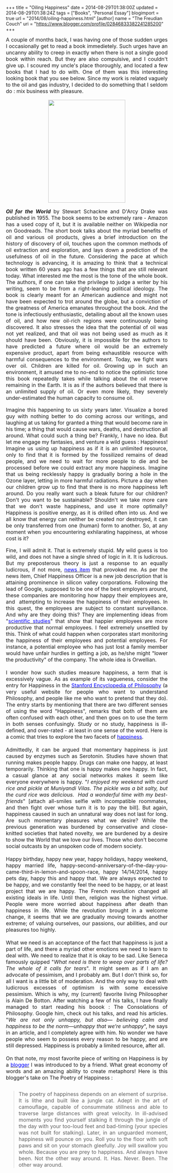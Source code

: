 +++
title = "Oiling Happiness"
date = 2014-08-29T01:38:00Z
updated = 2014-08-29T01:38:24Z
tags = ["Books", "Personal Essay"]
blogimport = true
url = "2014/08/oiling-happiness.html" 
[author]
	name = "The Freudian Couch"
	uri = "https://www.blogger.com/profile/02846833382241285200"
+++

<div dir="ltr" style="text-align: left;" trbidi="on">
<div style="text-align: justify;">
<span style="font-size: medium;">
A couple of months back, I was having one of those sudden urges I occasionally get to read a book immedietely. Such urges have an uncanny ability to creep in exactly when there is not a single good book within reach. But they are also compulsive, and I couldn't give up. I scoured my uncle's place thoroughly, and located a few books that I had to do with. One of them was this interesting looking book that you see below. Since my work is related vaguely to the oil and gas industry, I decided to do something that I seldom do : mix business with pleasure.</span></div>
<br />
<div class="separator" style="clear: both; text-align: center;">
<a href="https://blogger.googleusercontent.com/img/b/R29vZ2xl/AVvXsEj0I6DxaKfxDH1pU2pz6jiwl1jEuckRPHlPZzJbhgs2sbPHmFeg9-czds79mdXgu0TeyDGZQeJcaT5EfkDJpuRKdPfl6tPQ-ujn677ZiuRd5yazTe_89nIGaAaysz9ZE42RjprBOGl00wIJ/s1600/2014-04-04+13.25.37-1.jpg" imageanchor="1" style="margin-left: 1em; margin-right: 1em;"><img border="0" src="https://blogger.googleusercontent.com/img/b/R29vZ2xl/AVvXsEj0I6DxaKfxDH1pU2pz6jiwl1jEuckRPHlPZzJbhgs2sbPHmFeg9-czds79mdXgu0TeyDGZQeJcaT5EfkDJpuRKdPfl6tPQ-ujn677ZiuRd5yazTe_89nIGaAaysz9ZE42RjprBOGl00wIJ/s1600/2014-04-04+13.25.37-1.jpg" height="320" width="240" /></a></div>
<br />
<div style="text-align: justify;">
<span style="font-size: medium;">
<i><b>Oil for the World</b></i> by Stewart Schackne and D'Arcy Drake was published in 1955. The book seems to be extremely rare - Amazon has a used copy of it, but it is available neither on Wikipedia nor on Goodreads. The short book talks about the myriad benefits of oil and various oil products, gives a brief introduction on the history of discovery of oil, touches upon the common methods of oil extraction and exploration, and lays down a prediction of the usefulness of oil in the future. Considering the pace at which technology is advancing, it is amazing to think that a technical book written 60 years ago has a few things that are still relevant today. What interested me the most is the tone of the whole book. The authors, if one can take the privilege to judge a writer by his writing, seem to be from a right-leaning political ideology. The book is clearly meant for an American audience and might not have been expected to trot around the globe, but a conviction of the greatness of America emanates throughout the book. And the tone is infectiously enthusiastic, detailing about all the known uses of oil, and how new oil-rich regions were continuously being discovered. It also stresses the idea that the potential of oil was not yet realized, and that oil was not being used as much as it should have been. Obviously, it is impossible for the authors to have predicted a future where oil would be an extremely expensive product, apart from being exhaustible resource with harmful consequences to the environment. Today, we fight wars over oil. Children are killed for oil. Growing up in such an environment, it amused me to no-end to notice the optimistic tone this book repeatedly takes while talking about the oil reserve remaining in the Earth. It is as if the authors believed that there is an unlimited supply of oil. Or even more likely, they severely under-estimated the human capacity to consume oil.</span></div>
<div style="text-align: justify;">
<br /></div>
<div style="text-align: justify;">
<span style="font-size: medium;">
Imagine this happening to us sixty years later. Visualize a bored guy with nothing better to do coming across our writings, and laughing at us taking for granted a thing that would become rare in his time; a thing that would cause wars, deaths, and destruction all around. What could such a thing be? Frankly, I have no idea. But let me engage my fantasies, and venture a wild guess : Happiness! Imagine us using up happiness as if it is an unlimited resource, only to find that it is formed by the fossilized remains of dead people, and we need to wait for more people to die and be processed before we could extract any more happiness. Imagine that us being recklessly happy is gradually boring a hole in the Ozone layer, letting in more harmful radiations. Picture a day when our children grow up to find that there is no more happiness left around. Do you really want such a bleak future for our children? Don't you want to be sustainable? Shouldn't we take more care that we don't waste happiness, and use it more optimally? Happiness is positive energy, as it is drilled often into us. And we all know that energy can neither be created nor destroyed, it can be only transferred from one (human) form to another. So, at any moment when you encountering exhilarating happiness, at whose cost is it?&nbsp;</span></div>
<div style="text-align: justify;">
<br /></div>
<div style="text-align: justify;">
<span style="font-size: medium;">
Fine, I will admit it. That is extremely stupid. My wild guess is too wild, and does not have a single shred of logic in it. It is ludicrous. But my preposterous theory is just a response to an equally ludicrous, if not more, <a href="http://www.newrepublic.com/article/118804/happiness-officers-are-spreading-across-america-why-its-bad" target="_blank"><span style="color: blue;">news item</span></a> that provoked me. As per the news item, Chief Happiness Officer is a new job description that is attaining prominence in silicon valley corporations. Following the lead of Google, supposed to be one of the best employers around, these companies are monitoring how happy their employees are, and &nbsp;attempting to increase the happiness of their employees. In this quest, the employees are subject to constant surveillance. And why are they doing this? They are implementing ideas from "<a href="http://www2.warwick.ac.uk/fac/soc/economics/staff/eproto/workingpapers/happinessproductivity.pdf" target="_blank"><span style="color: blue;">scientific studies</span></a>" that show that happier employees are more productive that normal employees. I feel extremely unsettled by this. Think of what could happen when corporates start monitoring the happiness of their employees and potential employees. For instance, a potential employee who has just lost a family member would have unfair hurdles in getting a job, as he/she might "lower the productivity" of the company. The whole idea is Orwellian.<br />
<br />
I wonder how such studies measure happiness, a term that is excessively vague. As as example of its vagueness, consider the entry for Happiness in the <span style="color: blue;"><a href="http://plato.stanford.edu/entries/happiness/" target="_blank"><span style="color: blue;">Stanford Encyclopedia of Philosophy</span></a>&nbsp;</span>(a very useful website for people who want to understand Philosophy, and people like me who want to pretend that they do). The entry starts by mentioning that there are two different senses of using the word "Happiness", remarks that both of them are often confused with each other, and then goes on to use the term in both senses confusingly. Study or no study, happiness is ill-defined, and over-rated - at least in one sense of the word. Here is a comic that tries to explore the two facets of <a href="http://existentialcomics.com/comic/42" target="_blank"><span style="color: blue;">happiness</span></a>.<br />
</span><span style="font-size: medium;"><br /></span>
<span style="font-size: medium;">Admittedly, it can be argued that momentary happiness is just caused by enzymes such as Serotonin. Studies have shown that running makes people happy. Drugs can make one happy, at least temporarily. Thinking that one is happy makes one happy. In fact, a casual glance at any social networks makes it seem like everyone everywhere is happy. "</span><i style="font-size: medium;">I enjoyed my weekend with curd rice and pickle at Muniyandi Vilas. The pickle was a bit salty, but the curd rice was delicious. &nbsp;Had a wonderful time with my best-friends</i><span style="font-size: medium;">" [attach all-smiles selfie with incompatible roommates, and then fight over whose turn it is to pay the bill]. But again, happiness caused in such an unnatural way does not last for long. Are such momentary pleasures what we desire? While the previous generation was burdened by conservative and close-knitted societies that hated novelty, we are burdened by a desire to show the World that we love our lives. Those who don't become social outcasts by an unspoken code of modern society.</span><br />
<span style="font-size: medium;"><br /></span>
<span style="font-size: medium;">Happy birthday, happy new year, happy holidays, happy weekend, happy married life, happy-second-anniversary-of-the-day-you-came-third-in-lemon-and-spoon-race, happy 14/14/2014, happy pets day, happy this and happy that. We are always expected to be happy, and we constantly feel the need to be happy, or at least project that we are happy. The French revolution changed all existing ideals in life. Until then, religion was the highest virtue. People were more worried about happiness after death than happiness in life. While the revolution brought in a welcome change, it seems that we are gradually moving towards another extreme; of valuing ourselves, our passions, our abilities, and our pleasures too highly.<br />
<br />
What we need is an acceptance of the fact that happiness is just a part of life, and there a myriad other emotions we need to learn to deal with. We need to realize that it is okay to be sad. Like Seneca famously quipped "<i>What need is there to weep over parts of life? The whole of it calls for tears</i>". It might seem as if I am an advocate of pessimism, and I probably am. But I don't think so, for all I want is a little bit of moderation. And the only way to deal with ludicrous excesses of optimism is with some excessive pessimism. Which is why, my (current) favorite living Philosopher is Alain De Botton. After watching a few of his talks, I have finally managed to start reading his boook : The Consolations of Philosophy. Google him, check out his talks, and read his articles. "<i>We are not only unhappy, but also— believing calm and happiness to be the norm—unhappy that we’re unhappy</i>", he says in an article, and I completely agree with him. No wonder we have people who seem to possess every reason to be happy, and are still depressed. Happiness is probably a limited resource, after all.<br />
<br />
On that note, my most favorite piece of writing on Happiness is by a <a href="http://thepoetryof.wordpress.com/2013/01/04/happiness/" target="_blank"><span style="color: blue;">blogger</span></a> I was introduced to by a friend. What great economy of words and an amazing ability to create metaphors! Here is this blogger's take on The Poetry of Happiness :<br />
</span><br />
<blockquote class="tr_bq">
<span style="font-size: medium;">The poetry of happiness depends on an element of surprise. It is lithe and built like a jungle cat. Adept in the art of camouflage, capable of consummate stillness and able to traverse large distances with great velocity. In ill-advised moments you find yourself stalking it through the jungle of the day with your too-loud feet and bad-timing (your species was not built for stalking). Later, in an unguarded moment, happiness will pounce on you. Roll you to the floor with soft paws and sit on your stomach gleefully. Joy will swallow you whole. Because you are prey to happiness. And always have been. Not the other way around. It. Has. Never. Been. The other way around.</span></blockquote>
<span style="font-size: medium;">
<br />
<br />
</span>
</div>
</div>

